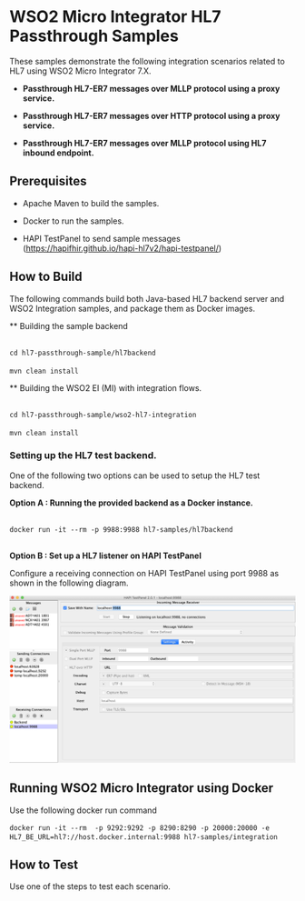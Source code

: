# WSO2 Micro Integrator HL7 Passthrough Samples 

These samples demonstrate the following integration scenarios related to HL7 using WSO2 Micro Integrator 7.X. 

* **Passthrough HL7-ER7 messages over MLLP protocol using a proxy service.**

* **Passthrough HL7-ER7 messages over HTTP protocol using a proxy service.** 

* **Passthrough HL7-ER7 messages over MLLP protocol using HL7 inbound endpoint.**  



## Prerequisites

* Apache Maven to build the samples. 

* Docker to run the samples.

* HAPI TestPanel to send sample messages  
(https://hapifhir.github.io/hapi-hl7v2/hapi-testpanel/)  



## How to Build

The following commands build both Java-based HL7 backend server and WSO2 Integration samples, and package them as Docker images.  


** Building the sample backend
```

cd hl7-passthrough-sample/hl7backend

mvn clean install

```


** Building the WSO2 EI (MI) with integration flows. 

```

cd hl7-passthrough-sample/wso2-hl7-integration

mvn clean install

```

### Setting up the HL7 test backend.  


One of the following two options can be used to setup the HL7 test backend. 


**Option A : Running the provided backend as a Docker instance.** 


```

docker run -it --rm -p 9988:9988 hl7-samples/hl7backend


```
  
  
**Option B : Set up a HL7 listener on HAPI TestPanel**  



Configure a receiving connection on HAPI TestPanel using port 9988 as shown in the following diagram.  


![Configure a receiving connection on HAPI TestPanel](docs/images/1.png "Configure a receiving connection on HAPI TestPanel")

  
  
##  Running WSO2 Micro Integrator using Docker

Use the following docker run command

```
docker run -it --rm  -p 9292:9292 -p 8290:8290 -p 20000:20000 -e HL7_BE_URL=hl7://host.docker.internal:9988 hl7-samples/integration
```


## How to Test

Use one of the steps to test each scenario. 


